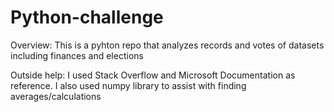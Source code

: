 # Python-challenge
Overview: This is a pyhton repo that analyzes records and votes of datasets including finances and elections

Outside help: I used Stack Overflow and Microsoft Documentation as reference.  I also used numpy library to assist with finding averages/calculations